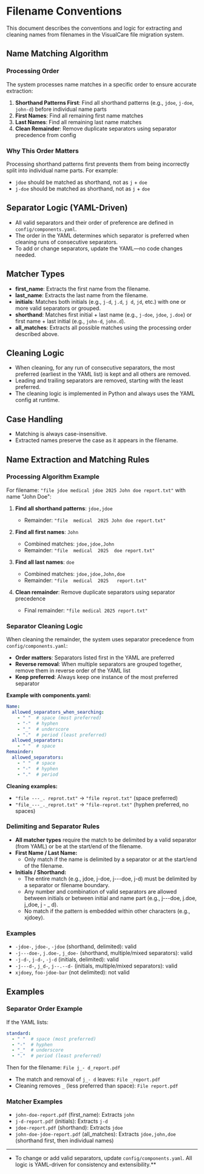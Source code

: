  # Filename Conventions

This document describes the conventions and logic for extracting and cleaning names from filenames in the VisualCare file migration system.

## Name Matching Algorithm

### Processing Order
The system processes name matches in a specific order to ensure accurate extraction:

1. **Shorthand Patterns First**: Find all shorthand patterns (e.g., `jdoe`, `j-doe`, `john-d`) before individual name parts
2. **First Names**: Find all remaining first name matches
3. **Last Names**: Find all remaining last name matches
4. **Clean Remainder**: Remove duplicate separators using separator precedence from config

### Why This Order Matters
Processing shorthand patterns first prevents them from being incorrectly split into individual name parts. For example:
- `jdoe` should be matched as shorthand, not as `j` + `doe`
- `j-doe` should be matched as shorthand, not as `j` + `doe`

## Separator Logic (YAML-Driven)
- All valid separators and their order of preference are defined in `config/components.yaml`.
- The order in the YAML determines which separator is preferred when cleaning runs of consecutive separators.
- To add or change separators, update the YAML—no code changes needed.

## Matcher Types
- **first_name**: Extracts the first name from the filename.
- **last_name**: Extracts the last name from the filename.
- **initials**: Matches both initials (e.g., `j-d`, `j.d`, `j d`, `jd`, etc.) with one or more valid separators or grouped.
- **shorthand**: Matches first initial + last name (e.g., `j-doe`, `jdoe`, `j.doe`) or first name + last initial (e.g., `john-d`, `john.d`).
- **all_matches**: Extracts all possible matches using the processing order described above.

## Cleaning Logic
- When cleaning, for any run of consecutive separators, the most preferred (earliest in the YAML list) is kept and all others are removed.
- Leading and trailing separators are removed, starting with the least preferred.
- The cleaning logic is implemented in Python and always uses the YAML config at runtime.

## Case Handling
- Matching is always case-insensitive.
- Extracted names preserve the case as it appears in the filename.

## Name Extraction and Matching Rules

### Processing Algorithm Example
For filename: `"file jdoe medical jdoe 2025 John doe report.txt"` with name "John Doe":

1. **Find all shorthand patterns**: `jdoe,jdoe`
   - Remainder: `"file  medical  2025 John doe report.txt"`

2. **Find all first names**: `John`
   - Combined matches: `jdoe,jdoe,John`
   - Remainder: `"file  medical  2025  doe report.txt"`

3. **Find all last names**: `doe`
   - Combined matches: `jdoe,jdoe,John,doe`
   - Remainder: `"file  medical  2025   report.txt"`

4. **Clean remainder**: Remove duplicate separators using separator precedence
   - Final remainder: `"file medical 2025 report.txt"`

### Separator Cleaning Logic
When cleaning the remainder, the system uses separator precedence from `config/components.yaml`:

- **Order matters**: Separators listed first in the YAML are preferred
- **Reverse removal**: When multiple separators are grouped together, remove them in reverse order of the YAML list
- **Keep preferred**: Always keep one instance of the most preferred separator

**Example with components.yaml:**
```yaml
Name:
  allowed_separators_when_searching:
    - " "  # space (most preferred)
    - "-"  # hyphen
    - "_"  # underscore
    - "."  # period (least preferred)
  allowed_separators:
    - " "  # space
Remainder:
  allowed_separators:
    - " "  # space
    - "-"  # hyphen
    - "."  # period
```

**Cleaning examples:**
- `"file ---_. reprot.txt"` → `"file reprot.txt"` (space preferred)
- `"file_---_._reprot.txt"` → `"file-reprot.txt"` (hyphen preferred, no spaces)

### Delimiting and Separator Rules
- **All matcher types** require the match to be delimited by a valid separator (from YAML) or be at the start/end of the filename.
- **First Name / Last Name:**
  - Only match if the name is delimited by a separator or at the start/end of the filename.
- **Initials / Shorthand:**
  - The entire match (e.g., jdoe, j-doe, j---doe, j-d) must be delimited by a separator or filename boundary.
  - Any number and combination of valid separators are allowed between initials or between initial and name part (e.g., j---doe, j.doe, j_doe, j - _ d).
  - No match if the pattern is embedded within other characters (e.g., xjdoey).

### Examples
- `-jdoe-`, `jdoe-`, `-jdoe` (shorthand, delimited): valid
- `-j---doe-`, `j.doe-`, `j_doe-` (shorthand, multiple/mixed separators): valid
- `-j-d-`, `j-d-`, `-j-d` (initials, delimited): valid
- `-j---d-`, `j_d-`, `j--.--d-` (initials, multiple/mixed separators): valid
- `xjdoey`, `foo-jdoe-bar` (not delimited): not valid

## Examples

### Separator Order Example
If the YAML lists:
```yaml
standard:
  - " "  # space (most preferred)
  - "-"  # hyphen
  - "_"  # underscore
  - "."  # period (least preferred)
```

Then for the filename: `File j_- d_report.pdf`
- The match and removal of `j_- d` leaves: `File _report.pdf`
- Cleaning removes `_` (less preferred than space): `File report.pdf`

### Matcher Examples
- `john-doe-report.pdf` (first_name): Extracts `john`
- `j-d-report.pdf` (initials): Extracts `j-d`
- `jdoe-report.pdf` (shorthand): Extracts `jdoe`
- `john-doe-jdoe-report.pdf` (all_matches): Extracts `jdoe,john,doe` (shorthand first, then individual names)

---

- To change or add valid separators, update `config/components.yaml`. All logic is YAML-driven for consistency and extensibility.** 